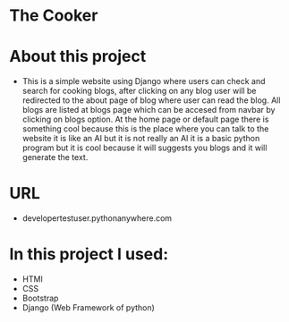 # The Cooker

# About this project
* This is a simple website using Django where users can check and search  for cooking blogs, after clicking on any blog user will be redirected to the about page of blog  where user can read the blog. All blogs are listed at blogs page which can be accesed from navbar by clicking on blogs option. At the home page or default page there is something cool because this is the place where you can talk to the website it is like an AI but it is not really an AI it is a basic python program but it is cool because it will suggests you blogs and it will generate the text.

# URL
* developertestuser.pythonanywhere.com

# In this project I used:
* HTMl
* CSS
* Bootstrap
* Django (Web Framework of python)